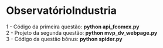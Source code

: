 # ObservatórioIndustria

1 - Código da primeira questão: **python api_fcomex.py**
<br>
2 - Projeto da segunda questão: **python mvp_dv_webpage.py**
<br>
3 - Código da questão bônus: **python spider.py**

